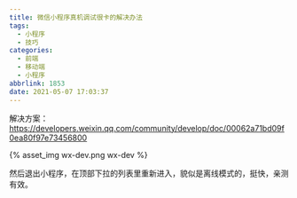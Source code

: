 ```yaml
---
title: 微信小程序真机调试很卡的解决办法
tags:
  - 小程序
  - 技巧
categories:
  - 前端
  - 移动端
  - 小程序
abbrlink: 1853
date: 2021-05-07 17:03:37
---
```


解决方案：<https://developers.weixin.qq.com/community/develop/doc/00062a71bd09f0ea80f97e73456800>

<!-- more -->

{% asset_img wx-dev.png wx-dev %}

然后退出小程序，在顶部下拉的列表里重新进入，貌似是离线模式的，挺快，亲测有效。
